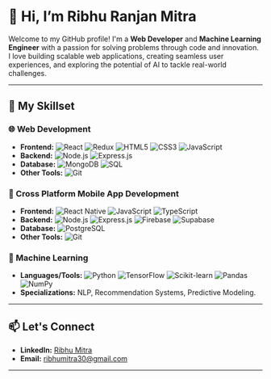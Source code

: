 # 👋 Hi, I’m Ribhu Ranjan Mitra  

Welcome to my GitHub profile! I'm a **Web Developer** and **Machine Learning Engineer** with a passion for solving problems through code and innovation. I love building scalable web applications, creating seamless user experiences, and exploring the potential of AI to tackle real-world challenges.  

---

## 🔧 My Skillset  

### 🌐 Web Development  
- **Frontend:** ![React](https://img.shields.io/badge/React-61DAFB?style=for-the-badge&logo=react&logoColor=black&logoWidth=30&labelColor=20232A&borderRadius=20) ![Redux](https://img.shields.io/badge/Redux-764ABC?style=for-the-badge&logo=redux&logoColor=white&logoWidth=30&labelColor=20232A&borderRadius=20) ![HTML5](https://img.shields.io/badge/HTML5-E34F26?style=for-the-badge&logo=html5&logoColor=white&logoWidth=30&labelColor=20232A&borderRadius=20) ![CSS3](https://img.shields.io/badge/CSS3-1572B6?style=for-the-badge&logo=css3&logoColor=white&logoWidth=30&labelColor=20232A&borderRadius=20) ![JavaScript](https://img.shields.io/badge/JavaScript-F7DF1E?style=for-the-badge&logo=javascript&logoColor=black&logoWidth=30&labelColor=20232A&borderRadius=20)  
- **Backend:** ![Node.js](https://img.shields.io/badge/Node.js-339933?style=for-the-badge&logo=node.js&logoColor=white&logoWidth=30&labelColor=20232A&borderRadius=20) ![Express.js](https://img.shields.io/badge/Express.js-000000?style=for-the-badge&logo=express&logoColor=white&logoWidth=30&labelColor=20232A&borderRadius=20)  
- **Database:** ![MongoDB](https://img.shields.io/badge/MongoDB-47A248?style=for-the-badge&logo=mongodb&logoColor=white&logoWidth=30&labelColor=20232A&borderRadius=20) ![SQL](https://img.shields.io/badge/SQL-4479A1?style=for-the-badge&logo=mysql&logoColor=white&logoWidth=30&labelColor=20232A&borderRadius=20)  
- **Other Tools:** ![Git](https://img.shields.io/badge/Git-F05032?style=for-the-badge&logo=git&logoColor=white&logoWidth=30&labelColor=20232A&borderRadius=20)  

### 📱 Cross Platform Mobile App Development  
- **Frontend:** ![React Native](https://img.shields.io/badge/React_Native-61DAFB?style=for-the-badge&logo=react&logoColor=black&logoWidth=30&labelColor=20232A&borderRadius=20) ![JavaScript](https://img.shields.io/badge/JavaScript-F7DF1E?style=for-the-badge&logo=javascript&logoColor=black&logoWidth=30&labelColor=20232A&borderRadius=20) ![TypeScript](https://img.shields.io/badge/TypeScript-3178C6?style=for-the-badge&logo=typescript&logoColor=white&logoWidth=30&labelColor=20232A&borderRadius=20)  
- **Backend:** ![Node.js](https://img.shields.io/badge/Node.js-339933?style=for-the-badge&logo=node.js&logoColor=white&logoWidth=30&labelColor=20232A&borderRadius=20) ![Express.js](https://img.shields.io/badge/Express.js-000000?style=for-the-badge&logo=express&logoColor=white&logoWidth=30&labelColor=20232A&borderRadius=20) ![Firebase](https://img.shields.io/badge/Firebase-FFCA28?style=for-the-badge&logo=firebase&logoColor=black&logoWidth=30&labelColor=20232A&borderRadius=20) ![Supabase](https://img.shields.io/badge/Supabase-3ECF8E?style=for-the-badge&logo=supabase&logoColor=white&logoWidth=30&labelColor=20232A&borderRadius=20)  
- **Database:** ![PostgreSQL](https://img.shields.io/badge/PostgreSQL-336791?style=for-the-badge&logo=postgresql&logoColor=white&logoWidth=30&labelColor=20232A&borderRadius=20)  
- **Other Tools:** ![Git](https://img.shields.io/badge/Git-F05032?style=for-the-badge&logo=git&logoColor=white&logoWidth=30&labelColor=20232A&borderRadius=20)  

### 🤖 Machine Learning  
- **Languages/Tools:** ![Python](https://img.shields.io/badge/Python-3776AB?style=for-the-badge&logo=python&logoColor=white&logoWidth=30&labelColor=20232A&borderRadius=20) ![TensorFlow](https://img.shields.io/badge/TensorFlow-FF6F00?style=for-the-badge&logo=tensorflow&logoColor=white&logoWidth=30&labelColor=20232A&borderRadius=20) ![Scikit-learn](https://img.shields.io/badge/Scikit--learn-F7931E?style=for-the-badge&logo=scikit-learn&logoColor=white&logoWidth=30&labelColor=20232A&borderRadius=20) ![Pandas](https://img.shields.io/badge/Pandas-150458?style=for-the-badge&logo=pandas&logoColor=white&logoWidth=30&labelColor=20232A&borderRadius=20) ![NumPy](https://img.shields.io/badge/NumPy-013243?style=for-the-badge&logo=numpy&logoColor=white&logoWidth=30&labelColor=20232A&borderRadius=20)  
- **Specializations:** NLP, Recommendation Systems, Predictive Modeling.  

---

## 📫 Let's Connect  
- **LinkedIn:** [Ribhu Mitra](https://linkedin.com/in/ribhu-mitra-1443b51b7/)  
- **Email:** ribhumitra30@gmail.com  

---



